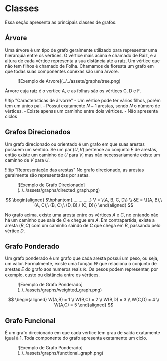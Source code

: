 # Classes

Essa seção apresenta as principais classes de grafos.

## Árvore
Uma árvore é um tipo de grafo geralmente utilizado para representar uma hierarquia entre os vértices. O vértice mais acima é chamado de Raiz, e a altura de cada vértice representa a sua distância até a raiz. Um vértice que não tem filhos é chamado de Folha. Chamamos de floresta um grafo em que todas suas componentes conexas são uma árvore.

<figure markdown="span" class="graphs"> 
    ![Exemplo de Arvore](../../assets/graphs/tree.png)
</figure>
Árvore cuja raiz é o vertice A, e as folhas são os vértices C, D e F.


!!!tip "Características de árvorre"
    - Um vértice pode ter vários filhos, porém tem um único pai.
    - Possui exatamente $N-1$ arestas, sendo $N$ o número de vértices. 
    - Existe apenas um caminho entre dois vértices. 
    - Não apresenta ciclos 

## Grafos Direcionados
Um grafo direcionado ou orientado é um grafo em que suas arestas possuem um sentido.
Se um par $(U,V)$ pertence ao conjunto $E$ de arestas, então existe um caminho de $U$ para $V$,
mas não necessariamente existe um caminho de $V$ para $U$.

!!!tip "Representação das arestas"
    No grafo direcionado, as arestas geralmente são representadas por setas. 

<figure markdown="span" class="graphs"> 
    ![Exemplo de Grafo Direcionado](../../assets/graphs/directed_graph.png)
</figure>

$$
\begin{aligned}
&\hphantom{..............}
V = \{A, B, C, D\} \\
&E = \{(A, B),\ (A, C),\ (B, C),\ (D, B),\ (C, D)\}
\end{aligned}
$$


No grafo acima, existe uma aresta entre os vértices $A$ e $C$, no entando não há um caminho que saia de $C$ e chegue em $A$. Em contrapartida, existe a aresta $(B,C)$ com um caminho saindo de $C$ que chega em $B$, passando pelo vértice $D$.

## Grafo Ponderado
Um grafo ponderado é um grafo que cada aresta possui um peso, ou seja, um valor. Formalmente, existe uma função $W$ que relaciona o conjunto de arestas $E$ do grafo aos numeros reais $\mathbb{R}$. Os pesos podem representar, por exemplo, custo ou distância entre os vértices.

<figure markdown="span" class="graphs"> 
    ![Exemplo de Grafo Ponderado](../../assets/graphs/weighted_graph.png)
</figure>

$$
\begin{aligned}
    W(A,B) = 1 \\
    W(B,C) = 2 \\
    W(B,D) = 3 \\
    W(C,D) = 4 \\
    W(A,C) = 5
\end{aligned}
$$

## Grafo Funcional
É um grafo direcionado em que cada vértice tem grau de saída exatamente igual à 1. 
Toda componente do grafo apresenta exatamente um ciclo.

<figure markdown="span" class="graphs"> 
    ![Exemplo de Grafo Ponderado](../../assets/graphs/functional_graph.png)
</figure>
